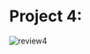 # Project 4:

![review4](https://user-images.githubusercontent.com/36688218/47256173-20ca1700-d499-11e8-9ac6-94708792ed97.png)
